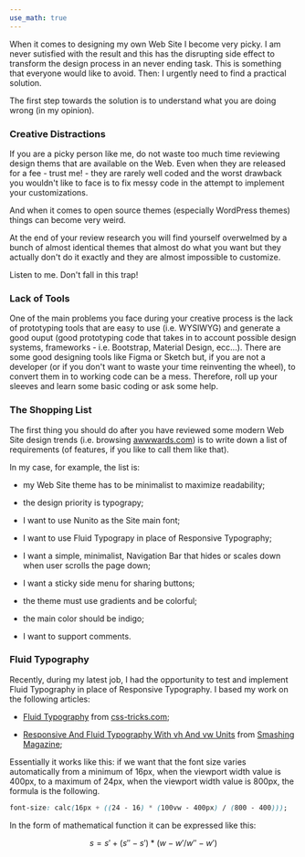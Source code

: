 ```yaml
---
use_math: true
---
```


When it comes to designing my own Web Site I become very picky. I am never sutisfied with the result and this has the disrupting side effect to transform the design process in an never ending task. This is something that everyone would like to avoid. Then: I urgently need to find a practical solution.

The first step towards the solution is to understand what you are doing wrong (in my opinion).

### Creative Distractions

If you are a picky person like me, do not waste too much time reviewing design thems that are available on the Web. Even when they are released for a fee - trust me! - they are rarely well coded and the worst drawback you wouldn't like to face is to fix messy code in the attempt to implement your customizations.

And when it comes to open source themes (especially WordPress themes) things can become very weird.

At the end of your review research you will find yourself overwelmed by a bunch of almost identical themes that almost do what you want but they actually don't do it exactly and they are almost impossible to customize.

Listen to me. Don't fall in this trap!

### Lack of Tools

One of the main problems you face during your creative process is the lack of prototyping tools that are easy to use (i.e. WYSIWYG) and generate a good ouput (good prototyping code that takes in to account possible design systems, frameworks - i.e. Bootstrap, Material Design, ecc...). There are some good designing tools like Figma or Sketch but, if you are not a developer (or if you don't want to waste your time reinventing the wheel), to convert them in to working code can be a mess. Therefore, roll up your sleeves and learn some basic coding or ask some help.

### The Shopping List

The first thing you should do after you have reviewed some modern Web Site design trends (i.e. browsing [awwwards.com](https://www.awwwards.com/)) is to write down a list of requirements (of features, if you like to call them like that).

In my case, for example, the list is:

- my Web Site theme has to be minimalist to maximize readability;

- the design priority is typograpy;

- I want to use Nunito as the Site main font;

- I want to use Fluid Typograpy in place of Responsive Typography;

- I want a simple, minimalist, Navigation Bar that hides or scales down when user scrolls the page down;

- I want a sticky side menu for sharing buttons;

- the theme must use gradients and be colorful;

- the main color should be indigo;

- I want to support comments.

### Fluid Typography

Recently, during my latest job, I had the opportunity to test and implement Fluid Typography in place of Responsive Typography. I based my work on the following articles:

- [Fluid Typography](https://css-tricks.com/snippets/css/fluid-typography/) from [css-tricks.com](https://css-tricks.com);

- [Responsive And Fluid Typography With vh And vw Units](https://www.smashingmagazine.com/2016/05/fluid-typography/) from [Smashing Magazine](https://www.smashingmagazine.com);

Essentially it works like this: if we want that the font size varies automatically from a minimum of 16px, when the viewport width value is 400px, to a maximum of 24px, when the viewport width value is 800px, the formula is the following.

```css
font-size: calc(16px + ((24 - 16) * (100vw - 400px) / (800 - 400)));
```

In the form of mathematical function it can be expressed like this:

$$
s = s' + ( s'' - s' ) * ( w - w' / w'' - w' )
$$
